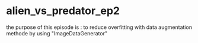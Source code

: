 # alien_vs_predator_ep2
the purpose of this episode is :
    to reduce overfitting
    with data augmentation methode by using "ImageDataGenerator"
